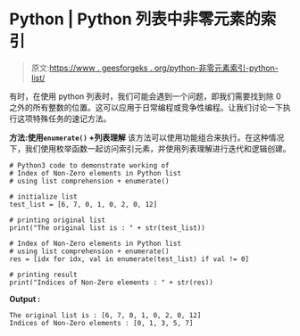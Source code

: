 # Python | Python 列表中非零元素的索引

> 原文:[https://www . geesforgeks . org/python-非零元素索引-python-list/](https://www.geeksforgeeks.org/python-index-of-non-zero-elements-in-python-list/)

有时，在使用 python 列表时，我们可能会遇到一个问题，即我们需要找到除 0 之外的所有整数的位置。这可以应用于日常编程或竞争性编程。让我们讨论一下执行这项特殊任务的速记方法。

**方法:使用`enumerate()` +列表理解**
该方法可以使用功能组合来执行。在这种情况下，我们使用枚举函数一起访问索引元素，并使用列表理解进行迭代和逻辑创建。

```
# Python3 code to demonstrate working of
# Index of Non-Zero elements in Python list
# using list comprehension + enumerate()

# initialize list
test_list = [6, 7, 0, 1, 0, 2, 0, 12]

# printing original list
print("The original list is : " + str(test_list))

# Index of Non-Zero elements in Python list
# using list comprehension + enumerate()
res = [idx for idx, val in enumerate(test_list) if val != 0]

# printing result
print("Indices of Non-Zero elements : " + str(res))
```

**Output :**

```
The original list is : [6, 7, 0, 1, 0, 2, 0, 12]
Indices of Non-Zero elements : [0, 1, 3, 5, 7]

```